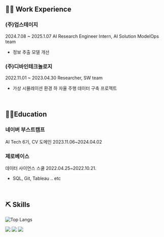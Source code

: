
## 👨‍💻 Work Experience

### (주)업스테이지
2024.7.08 ~ 2025.1.07
AI Research Engineer Intern, AI Solution ModelOps team
- 정보 추출 모델 개선

### (주)디바인테크놀로지
2022.11.01 ~ 2023.04.30
Researcher, SW team
- 가상 시뮬레이션 환경 하 자율 주행 데이터 구축 프로젝트

<br>

## 👨‍🎓Education

### 네이버 부스트캠프
AI Tech 6기, CV 도메인
2023.11.06~2024.04.02

### 제로베이스 
데이터 사이언스 스쿨
2022.04.25~2022.10.21. 
- SQL, Git, Tableau .. etc
<br>



## ⛏ Skills
![Top Langs](https://github-readme-stats.vercel.app/api/top-langs/?username=Jungtaxi&hide_border=true&theme=dracula)

<p><img src="https://img.shields.io/badge/Python-3766AB?style=flat-square&logo=Python&logoColor=white"/> <img src="https://img.shields.io/badge/pytorch-EE4C2C?style=flat-square&logo=pytorch&logoColor=white"/> <img src="https://img.shields.io/badge/MySql-4479A1?style=flat-square&logo=mysql&logoColor=white"/></p>
<br>

